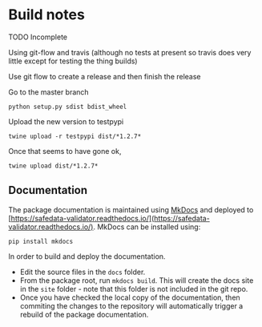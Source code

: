 # Build notes 

TODO Incomplete

Using git-flow and travis (although no tests at present so travis does very little except for testing the thing builds)

Use git flow to create a release and then finish the release

Go to the master branch

```
python setup.py sdist bdist_wheel
```

Upload the new version to testpypi

```
twine upload -r testpypi dist/*1.2.7*
```

Once that seems to have gone ok,

```
twine upload dist/*1.2.7*
```


## Documentation

The package documentation is maintained using [MkDocs](https://www.mkdocs.org/) and deployed to [https://safedata-validator.readthedocs.io/](https://safedata-validator.readthedocs.io/). MkDocs can be installed using:

```
pip install mkdocs
```


In order to build and deploy the documentation.

* Edit the source files in the `docs` folder.
* From the package root, run `mkdocs build`. This will create the docs site in the `site` folder - note that this folder is not included in the git repo.
* Once you have checked the local copy of the documentation, then commiting the changes to the repository will automatically trigger a rebuild of the package documentation.



